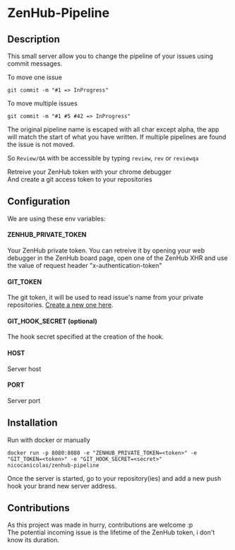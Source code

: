 ZenHub-Pipeline
===============

## Description

This small server allow you to change the pipeline of your issues using commit messages.

To move one issue 

```
git commit -m "#1 => InProgress"
``` 

To move multiple issues
```
git commit -m "#1 #5 #42 => InProgress"
```

The original pipeline name is escaped with all char except alpha, the app will match the start of what you have written. If multiple pipelines are found the issue is not moved. 

So `Review/QA` with be accessible by typing `review`, `rev` or `reviewqa`

Retreive your ZenHub token with your chrome debugger   
And create a git access token to your repositories  

## Configuration
We are using these env variables:

#### ZENHUB_PRIVATE_TOKEN
Your ZenHub private token. 
You can retreive it by opening your web debugger in the ZenHub board page, open one of the ZenHub XHR and use the value of request header "x-authentication-token"

#### GIT_TOKEN
The git token, it will be used to read issue's name from your private repositories.
[Create a new one here](https://github.com/settings/tokens/new?scopes=repo&description=ZenHubPipeline).

#### GIT_HOOK_SECRET (optional)
The hook secret specified at the creation of the hook.

#### HOST
Server host

#### PORT
Server port

## Installation
Run with docker or manually 
```
docker run -p 8080:8080 -e "ZENHUB_PRIVATE_TOKEN=<token>" -e "GIT_TOKEN=<token>" -e "GIT_HOOK_SECRET=<secret>" nicocanicolas/zenhub-pipeline
``` 
Once the server is started, go to your repository(ies) and add a new push hook your brand new server address.

## Contributions
As this project was made in hurry, contributions are welcome :p  
The potential incoming issue is the lifetime of the ZenHub token, i don't know its duration.
